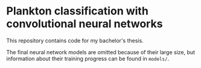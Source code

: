 # Plankton classification with convolutional neural networks

This repository contains code for my bachelor's thesis.

The final neural network models are omitted because of their large size,
but information about their training progress can be found in ```models/```.
